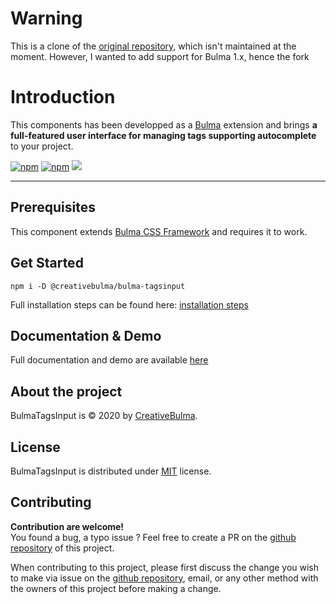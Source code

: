# Warning

This is a clone of the [original repository](https://github.com/CreativeBulma/bulma-tagsinput), which isn't maintained at the moment. However, I wanted to add support for Bulma 1.x, hence the fork

# Introduction
This components has been developped as a [Bulma](https://bulma.io) extension and brings **a full-featured user interface for managing tags  supporting autocomplete** to your project.

[![npm](https://img.shields.io/npm/v/@creativebulma/bulma-tagsinput.svg)](https://www.npmjs.com/package/@creativebulma/bulma-tagsinput)
[![npm](https://img.shields.io/npm/dm/@creativebulma/bulma-tagsinput.svg)](https://www.npmjs.com/package/@creativebulma/bulma-tagsinput)
[![](https://data.jsdelivr.com/v1/package/npm/@creativebulma/bulma-tagsinput/badge)](https://www.jsdelivr.com/package/npm/@creativebulma/bulma-tagsinput)

---

## Prerequisites
This component extends [Bulma CSS Framework](https://bulma.io) and requires it to work.

## Get Started
```shell
npm i -D @creativebulma/bulma-tagsinput
```
Full installation steps can be found here: [installation steps](https://bulma-tagsinput.netlify.app/get-started)

## Documentation & Demo
Full documentation and demo are available [here](https://bulma-tagsinput.netlify.app)

## About the project
BulmaTagsInput is © 2020 by [CreativeBulma](https://github.com/CreativeBulma).

## License
BulmaTagsInput is distributed under [MIT](https://github.com/CreativeBulma/bulma-tagsinput/blob/master/LICENSE) license.

## Contributing
**Contribution are welcome!**  
You found a bug, a typo issue ? Feel free to create a PR on the [github repository](https://github.com/CreativeBulma/bulma-tagsinput/) of this project.

When contributing to this project, please first discuss the change you wish to make via issue on the [github repository](https://github.com/CreativeBulma/bulma-tagsinput/issues), email, or any other method with the owners of this project before making a change.
